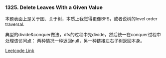 ### 1325. Delete Leaves With a Given Value

本题表面上是关于图、关于树，本质上我觉得更像BFS，或者说树的level order traversal.

典型的divide&conquer做法，dfs的过程中先divide，然后统一在conquer过程中处理该访问点： 两种情况一种返回null，另一种链接左右子树返回本身。

[Leetcode Link](https://leetcode.com/problems/delete-leaves-with-a-given-value/)
